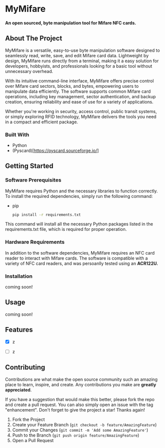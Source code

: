 <!-- PROJECT LOGO -->
<br />


  # MyMifare


   <h4>An open sourced, byte manipulation tool for Mifare NFC cards.</h4>
 
   
</div>


<!-- ABOUT THE PROJECT -->
## About The Project

MyMifare is a versatile, easy-to-use byte manipulation software designed to seamlessly read, write, save, and edit Mifare card data. Lightweight by design, MyMifare runs directly from a terminal, making it a easy solution for developers, hobbyists, and professionals looking for a basic tool without unnecessary overhead.

With its intuitive command-line interface, MyMifare offers precise control over Mifare card sectors, blocks, and bytes, empowering users to manipulate data efficiently. The software supports common Mifare card operations, including key management, sector authentication, and backup creation, ensuring reliability and ease of use for a variety of applications.

Whether you're working in security, access control, public transit systems, or simply exploring RFID technology, MyMifare delivers the tools you need in a compact and efficient package.


### Built With

* Python
* (Pyscard)[https://pyscard.sourceforge.io/]


<!-- GETTING STARTED -->
## Getting Started

### Software Prerequisites

MyMifare requires Python and the necessary libraries to function correctly. To install the required dependencies, simply run the following command:

* pip
  ```sh
  pip install -r requirements.txt
  ```

 This command will install all the necessary Python packages listed in the requirements.txt file, which is required for proper operation.

### Hardware Requirements
In addition to the software dependencies, MyMifare requires an NFC card reader to interact with Mifare cards. The software is compatible with a variety of NFC card readers, and was persoanlly tested using an **ACR122U.**

### Installation

coming soon!



<!-- USAGE EXAMPLES -->
## Usage

coming soon!




<!-- ROADMAP -->
## Features

- [x] z
- [ ] z




<!-- CONTRIBUTING -->
## Contributing

Contributions are what make the open source community such an amazing place to learn, inspire, and create. Any contributions you make are **greatly appreciated**.

If you have a suggestion that would make this better, please fork the repo and create a pull request. You can also simply open an issue with the tag "enhancement".
Don't forget to give the project a star! Thanks again!

1. Fork the Project
2. Create your Feature Branch (`git checkout -b feature/AmazingFeature`)
3. Commit your Changes (`git commit -m 'Add some AmazingFeature'`)
4. Push to the Branch (`git push origin feature/AmazingFeature`)
5. Open a Pull Request


